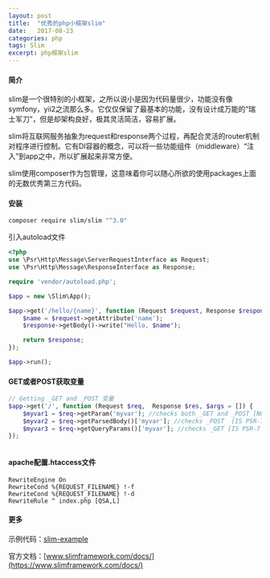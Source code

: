 ```yaml
---
layout: post
title:  "优秀的php小框架slim"
date:   2017-08-23
categories: php
tags: Slim
excerpt: php框架slim
---
```


#### 简介

slim是一个很特别的小框架，之所以说小是因为代码量很少，功能没有像symfony，yii2之流那么多。它仅仅保留了最基本的功能，没有设计成万能的“瑞士军刀”，但是却架构良好，极其灵活简洁，容易扩展。

slim将互联网服务抽象为request和response两个过程，再配合灵活的router机制对程序进行控制。它有DI容器的概念，可以将一些功能组件（middleware）“注入”到app之中，所以扩展起来非常方便。

slim使用composer作为包管理，这意味着你可以随心所欲的使用packages上面的无数优秀第三方代码。


#### 安装


```bash
composer require slim/slim "^3.0"
```

引入autoload文件

```php
<?php
use \Psr\Http\Message\ServerRequestInterface as Request;
use \Psr\Http\Message\ResponseInterface as Response;

require 'vendor/autoload.php';

$app = new \Slim\App();

$app->get('/hello/{name}', function (Request $request, Response $response) {
    $name = $request->getAttribute('name');
    $response->getBody()->write("Hello, $name");

    return $response;
});

$app->run();
```
#### GET或者POST获取变量

```php
// Getting _GET and _POST 变量
$app->get('/', function (Request $req,  Response $res, $args = []) {
    $myvar1 = $req->getParam('myvar'); //checks both _GET and _POST [NOT PSR-7 Compliant]
    $myvar2 = $req->getParsedBody()['myvar']; //checks _POST  [IS PSR-7 compliant]
    $myvar3 = $req->getQueryParams()['myvar']; //checks _GET [IS PSR-7 compliant]
});



```

#### apache配置.htaccess文件

```
RewriteEngine On
RewriteCond %{REQUEST_FILENAME} !-f
RewriteCond %{REQUEST_FILENAME} !-d
RewriteRule ^ index.php [QSA,L]
```

#### 更多

示例代码：[slim-example](https://github.com/shaoyikai/slim-example)

官方文档：[www.slimframework.com/docs/](https://www.slimframework.com/docs/)
